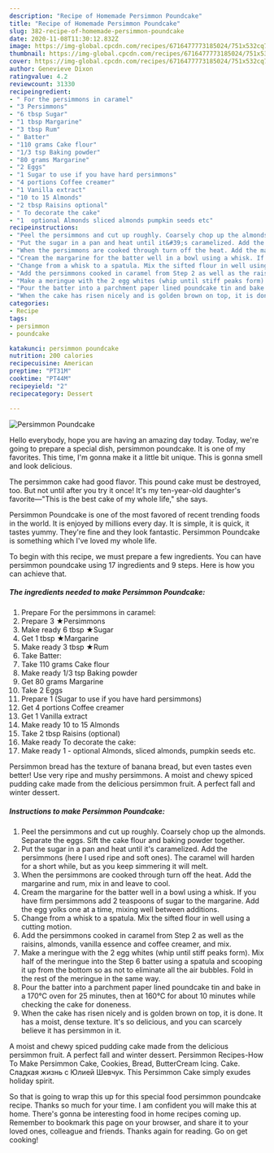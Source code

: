 ```yaml
---
description: "Recipe of Homemade Persimmon Poundcake"
title: "Recipe of Homemade Persimmon Poundcake"
slug: 382-recipe-of-homemade-persimmon-poundcake
date: 2020-11-08T11:30:12.832Z
image: https://img-global.cpcdn.com/recipes/6716477773185024/751x532cq70/persimmon-poundcake-recipe-main-photo.jpg
thumbnail: https://img-global.cpcdn.com/recipes/6716477773185024/751x532cq70/persimmon-poundcake-recipe-main-photo.jpg
cover: https://img-global.cpcdn.com/recipes/6716477773185024/751x532cq70/persimmon-poundcake-recipe-main-photo.jpg
author: Genevieve Dixon
ratingvalue: 4.2
reviewcount: 31330
recipeingredient:
- " For the persimmons in caramel"
- "3 Persimmons"
- "6 tbsp Sugar"
- "1 tbsp Margarine"
- "3 tbsp Rum"
- " Batter"
- "110 grams Cake flour"
- "1/3 tsp Baking powder"
- "80 grams Margarine"
- "2 Eggs"
- "1 Sugar to use if you have hard persimmons"
- "4 portions Coffee creamer"
- "1 Vanilla extract"
- "10 to 15 Almonds"
- "2 tbsp Raisins optional"
- " To decorate the cake"
- "1  optional Almonds sliced almonds pumpkin seeds etc"
recipeinstructions:
- "Peel the persimmons and cut up roughly. Coarsely chop up the almonds. Separate the eggs. Sift the cake flour and baking powder together."
- "Put the sugar in a pan and heat until it&#39;s caramelized. Add the persimmons (here I used ripe and soft ones). The caramel will harden for a short while, but as you keep simmering it will melt."
- "When the persimmons are cooked through turn off the heat. Add the margarine and rum, mix in and leave to cool."
- "Cream the margarine for the batter well in a bowl using a whisk. If you have firm persimmons add 2 teaspoons of sugar to the margarine. Add the egg yolks one at a time, mixing well between additions."
- "Change from a whisk to a spatula. Mix the sifted flour in well using a cutting motion."
- "Add the persimmons cooked in caramel from Step 2 as well as the raisins, almonds, vanilla essence and coffee creamer, and mix."
- "Make a meringue with the 2 egg whites (whip until stiff peaks form). Mix half of the meringue into the Step 6 batter using a spatula and scooping it up from the bottom so as not to eliminate all the air bubbles. Fold in the rest of the meringue in the same way."
- "Pour the batter into a parchment paper lined poundcake tin and bake in a 170°C oven for 25 minutes, then at 160°C for about 10 minutes while checking the cake for doneness."
- "When the cake has risen nicely and is golden brown on top, it is done. It has a moist, dense texture. It&#39;s so delicious, and you can scarcely believe it has persimmon in it."
categories:
- Recipe
tags:
- persimmon
- poundcake

katakunci: persimmon poundcake 
nutrition: 200 calories
recipecuisine: American
preptime: "PT31M"
cooktime: "PT44M"
recipeyield: "2"
recipecategory: Dessert

---
```



![Persimmon Poundcake](https://img-global.cpcdn.com/recipes/6716477773185024/751x532cq70/persimmon-poundcake-recipe-main-photo.jpg)

Hello everybody, hope you are having an amazing day today. Today, we're going to prepare a special dish, persimmon poundcake. It is one of my favorites. This time, I'm gonna make it a little bit unique. This is gonna smell and look delicious.

The persimmon cake had good flavor. This pound cake must be destroyed, too. But not until after you try it once! It&#39;s my ten-year-old daughter&#39;s favorite—&#34;This is the best cake of my whole life,&#34; she says.

Persimmon Poundcake is one of the most favored of recent trending foods in the world. It is enjoyed by millions every day. It is simple, it is quick, it tastes yummy. They're fine and they look fantastic. Persimmon Poundcake is something which I've loved my whole life.


To begin with this recipe, we must prepare a few ingredients. You can have persimmon poundcake using 17 ingredients and 9 steps. Here is how you can achieve that.

<!--inarticleads1-->

##### The ingredients needed to make Persimmon Poundcake:

1. Prepare  For the persimmons in caramel:
1. Prepare 3 ★Persimmons
1. Make ready 6 tbsp ★Sugar
1. Get 1 tbsp ★Margarine
1. Make ready 3 tbsp ★Rum
1. Take  Batter:
1. Take 110 grams Cake flour
1. Make ready 1/3 tsp Baking powder
1. Get 80 grams Margarine
1. Take 2 Eggs
1. Prepare 1 (Sugar to use if you have hard persimmons)
1. Get 4 portions Coffee creamer
1. Get 1 Vanilla extract
1. Make ready 10 to 15 Almonds
1. Take 2 tbsp Raisins (optional)
1. Make ready  To decorate the cake:
1. Make ready 1 - optional Almonds, sliced almonds, pumpkin seeds etc.


Persimmon bread has the texture of banana bread, but even tastes even better! Use very ripe and mushy persimmons. A moist and chewy spiced pudding cake made from the delicious persimmon fruit. A perfect fall and winter dessert. 

<!--inarticleads2-->

##### Instructions to make Persimmon Poundcake:

1. Peel the persimmons and cut up roughly. Coarsely chop up the almonds. Separate the eggs. Sift the cake flour and baking powder together.
1. Put the sugar in a pan and heat until it&#39;s caramelized. Add the persimmons (here I used ripe and soft ones). The caramel will harden for a short while, but as you keep simmering it will melt.
1. When the persimmons are cooked through turn off the heat. Add the margarine and rum, mix in and leave to cool.
1. Cream the margarine for the batter well in a bowl using a whisk. If you have firm persimmons add 2 teaspoons of sugar to the margarine. Add the egg yolks one at a time, mixing well between additions.
1. Change from a whisk to a spatula. Mix the sifted flour in well using a cutting motion.
1. Add the persimmons cooked in caramel from Step 2 as well as the raisins, almonds, vanilla essence and coffee creamer, and mix.
1. Make a meringue with the 2 egg whites (whip until stiff peaks form). Mix half of the meringue into the Step 6 batter using a spatula and scooping it up from the bottom so as not to eliminate all the air bubbles. Fold in the rest of the meringue in the same way.
1. Pour the batter into a parchment paper lined poundcake tin and bake in a 170°C oven for 25 minutes, then at 160°C for about 10 minutes while checking the cake for doneness.
1. When the cake has risen nicely and is golden brown on top, it is done. It has a moist, dense texture. It&#39;s so delicious, and you can scarcely believe it has persimmon in it.


A moist and chewy spiced pudding cake made from the delicious persimmon fruit. A perfect fall and winter dessert. Persimmon Recipes-How To Make Persimmon Cake, Cookies, Bread, ButterCream Icing. Cake. Сладкая жизнь с Юлией Шевчук. This Persimmon Cake simply exudes holiday spirit. 

So that is going to wrap this up for this special food persimmon poundcake recipe. Thanks so much for your time. I am confident you will make this at home. There's gonna be interesting food in home recipes coming up. Remember to bookmark this page on your browser, and share it to your loved ones, colleague and friends. Thanks again for reading. Go on get cooking!
